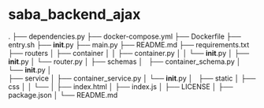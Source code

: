 # saba_backend_ajax
.
├── dependencies.py
├── docker-compose.yml
├── Dockerfile
├── entry.sh
├── __init__.py
├── main.py
├── README.md
├── requirements.txt
├── routers
│   ├── container
│   │   ├── container.py
│   │   └── __init__.py
│   ├── __init__.py
│   └── router.py
│
├── schemas
│   ├── container_schema.py
│   └── __init__.py
│       
├── service
│   ├── container_service.py
│   └── __init__.py
│   
├── static
│   ├── css
│   │   └── 
│   ├── index.html
│   ├── index.js
│   ├── LICENSE
│   ├── package.json
│   └── README.md
